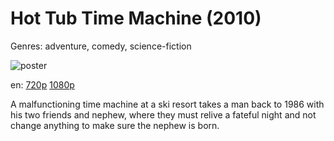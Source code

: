 # Hot Tub Time Machine (2010)

Genres: adventure, comedy, science-fiction

![poster](http://image.tmdb.org/t/p/w500/zERxFAXiQdPAfsumIIcBFH8fOVt.jpg)

en:
  [720p](magnet:?xt=urn:btih:5D404A58FBC2C65FF18E9D37AB60B5F28EC0B4B3&tr=udp://glotorrents.pw:6969/announce&tr=udp://tracker.opentrackr.org:1337/announce&tr=udp://torrent.gresille.org:80/announce&tr=udp://tracker.openbittorrent.com:80&tr=udp://tracker.coppersurfer.tk:6969&tr=udp://tracker.leechers-paradise.org:6969&tr=udp://p4p.arenabg.ch:1337&tr=udp://tracker.internetwarriors.net:1337)
  [1080p](magnet:?xt=urn:btih:104830EAF7089D06387B27A18D22761D09C5C040&tr=udp://glotorrents.pw:6969/announce&tr=udp://tracker.opentrackr.org:1337/announce&tr=udp://torrent.gresille.org:80/announce&tr=udp://tracker.openbittorrent.com:80&tr=udp://tracker.coppersurfer.tk:6969&tr=udp://tracker.leechers-paradise.org:6969&tr=udp://p4p.arenabg.ch:1337&tr=udp://tracker.internetwarriors.net:1337)
  


A malfunctioning time machine at a ski resort takes a man back to 1986 with his two friends and nephew, where they must relive a fateful night and not change anything to make sure the nephew is born.